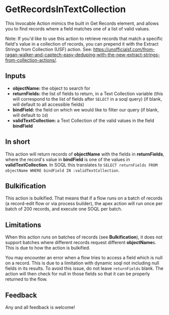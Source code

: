 # GetRecordsInTextCollection
This Invocable Action mimics the built in Get Records element, and allows you to find records where a field matches one of a list of valid values.

Note: If you'd like to use this action to retrieve records that match a specific field's value in a collection of records, you can prepend it with the Extract Strings from Collection (USF) action. See: https://unofficialsf.com/from-ragan-walker-and-captech-easy-deduping-with-the-new-extract-strings-from-collection-actions/.

## Inputs
* **objectName:** the object to search for
* **returnFields:** the list of fields to return, in a Text Collection variable (this will correspond to the list of fields after `SELECT` in a soql query) (if blank, will default to all accessible fields)
* **bindField:** the field on which we would like to filter our query (if blank, will default to `Id`)
* **validTextCollection:** a Text Collection of the valid values in the field **bindField**

## In short
This action will return records of **objectName** with the fields in **returnFields**, where the record's value in **bindField** is one of the values in **validTextCollection**. In SOQL this translates to `SELECT returnFields FROM objectName WHERE bindField IN :validTextCollection`.

## Bulkification
This action is bulkified. That means that if a flow runs on a batch of records (a record-edit flow or via process builder), the apex action will run once per batch of 200 records, and execute one SOQL per batch.

## Limitations
When this action runs on batches of records (see **Bulkification**), it does not support batches where different records request different **objectName**s. This is due to how the action is bulkified.

You may encounter an error when a flow tries to access a field which is null on a record. This is due to a limitation with dynamic soql not including null fields in its results. To avoid this issue, do not leave `returnFields` blank. The action will then check for null in those fields so that it can be properly returned to the flow.

## Feedback
Any and all feedback is welcome!
